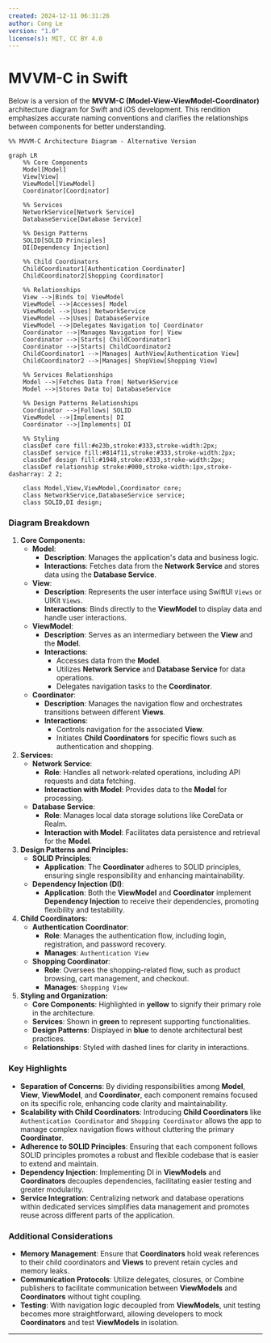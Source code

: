 ```yaml
---
created: 2024-12-11 06:31:26
author: Cong Le
version: "1.0"
license(s): MIT, CC BY 4.0
---
```



# MVVM-C in Swift

Below is a version of the **MVVM-C (Model-View-ViewModel-Coordinator)** architecture diagram for Swift and iOS development. This rendition emphasizes accurate naming conventions and clarifies the relationships between components for better understanding.

```mermaid
%% MVVM-C Architecture Diagram - Alternative Version

graph LR
    %% Core Components
    Model[Model]
    View[View]
    ViewModel[ViewModel]
    Coordinator[Coordinator]

    %% Services
    NetworkService[Network Service]
    DatabaseService[Database Service]

    %% Design Patterns
    SOLID[SOLID Principles]
    DI[Dependency Injection]

    %% Child Coordinators
    ChildCoordinator1[Authentication Coordinator]
    ChildCoordinator2[Shopping Coordinator]

    %% Relationships
    View -->|Binds to| ViewModel
    ViewModel -->|Accesses| Model
    ViewModel -->|Uses| NetworkService
    ViewModel -->|Uses| DatabaseService
    ViewModel -->|Delegates Navigation to| Coordinator
    Coordinator -->|Manages Navigation for| View
    Coordinator -->|Starts| ChildCoordinator1
    Coordinator -->|Starts| ChildCoordinator2
    ChildCoordinator1 -->|Manages| AuthView[Authentication View]
    ChildCoordinator2 -->|Manages| ShopView[Shopping View]

    %% Services Relationships
    Model -->|Fetches Data from| NetworkService
    Model -->|Stores Data to| DatabaseService

    %% Design Patterns Relationships
    Coordinator -->|Follows| SOLID
    ViewModel -->|Implements| DI
    Coordinator -->|Implements| DI

    %% Styling
    classDef core fill:#e23b,stroke:#333,stroke-width:2px;
    classDef service fill:#814f11,stroke:#333,stroke-width:2px;
    classDef design fill:#1948,stroke:#333,stroke-width:2px;
    classDef relationship stroke:#000,stroke-width:1px,stroke-dasharray: 2 2;

    class Model,View,ViewModel,Coordinator core;
    class NetworkService,DatabaseService service;
    class SOLID,DI design;

```

### Diagram Breakdown

1. **Core Components:**
    - **Model**:
        - **Description**: Manages the application's data and business logic.
        - **Interactions**: Fetches data from the **Network Service** and stores data using the **Database Service**.
    - **View**:
        - **Description**: Represents the user interface using SwiftUI `Views` or UIKit `Views`.
        - **Interactions**: Binds directly to the **ViewModel** to display data and handle user interactions.
    - **ViewModel**:
        - **Description**: Serves as an intermediary between the **View** and the **Model**.
        - **Interactions**:
            - Accesses data from the **Model**.
            - Utilizes **Network Service** and **Database Service** for data operations.
            - Delegates navigation tasks to the **Coordinator**.
    - **Coordinator**:
        - **Description**: Manages the navigation flow and orchestrates transitions between different **Views**.
        - **Interactions**:
            - Controls navigation for the associated **View**.
            - Initiates **Child Coordinators** for specific flows such as authentication and shopping.
2. **Services:**
    - **Network Service**:
        - **Role**: Handles all network-related operations, including API requests and data fetching.
        - **Interaction with Model**: Provides data to the **Model** for processing.
    - **Database Service**:
        - **Role**: Manages local data storage solutions like CoreData or Realm.
        - **Interaction with Model**: Facilitates data persistence and retrieval for the **Model**.
3. **Design Patterns and Principles:**
    - **SOLID Principles**:
        - **Application**: The **Coordinator** adheres to SOLID principles, ensuring single responsibility and enhancing maintainability.
    - **Dependency Injection (DI)**:
        - **Application**: Both the **ViewModel** and **Coordinator** implement **Dependency Injection** to receive their dependencies, promoting flexibility and testability.
4. **Child Coordinators:**
    - **Authentication Coordinator**:
        - **Role**: Manages the authentication flow, including login, registration, and password recovery.
        - **Manages**: `Authentication View`
    - **Shopping Coordinator**:
        - **Role**: Oversees the shopping-related flow, such as product browsing, cart management, and checkout.
        - **Manages**: `Shopping View`
5. **Styling and Organization:**
    - **Core Components**: Highlighted in **yellow** to signify their primary role in the architecture.
    - **Services**: Shown in **green** to represent supporting functionalities.
    - **Design Patterns**: Displayed in **blue** to denote architectural best practices.
    - **Relationships**: Styled with dashed lines for clarity in interactions.

### Key Highlights

- **Separation of Concerns**: By dividing responsibilities among **Model**, **View**, **ViewModel**, and **Coordinator**, each component remains focused on its specific role, enhancing code clarity and maintainability.
- **Scalability with Child Coordinators**: Introducing **Child Coordinators** like `Authentication Coordinator` and `Shopping Coordinator` allows the app to manage complex navigation flows without cluttering the primary **Coordinator**.
- **Adherence to SOLID Principles**: Ensuring that each component follows SOLID principles promotes a robust and flexible codebase that is easier to extend and maintain.
- **Dependency Injection**: Implementing DI in **ViewModels** and **Coordinators** decouples dependencies, facilitating easier testing and greater modularity.
- **Service Integration**: Centralizing network and database operations within dedicated services simplifies data management and promotes reuse across different parts of the application.

### Additional Considerations

- **Memory Management**: Ensure that **Coordinators** hold weak references to their child coordinators and **Views** to prevent retain cycles and memory leaks.
- **Communication Protocols**: Utilize delegates, closures, or Combine publishers to facilitate communication between **ViewModels** and **Coordinators** without tight coupling.
- **Testing**: With navigation logic decoupled from **ViewModels**, unit testing becomes more straightforward, allowing developers to mock **Coordinators** and test **ViewModels** in isolation.

---
